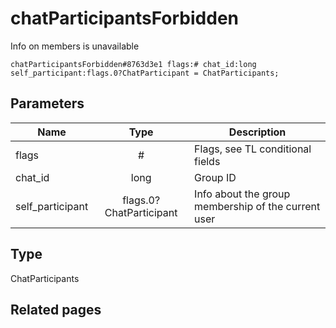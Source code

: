 # chatParticipantsForbidden
Info on members is unavailable

```
chatParticipantsForbidden#8763d3e1 flags:# chat_id:long self_participant:flags.0?ChatParticipant = ChatParticipants;
```

## Parameters
| Name | Type | Description |
| ---- | :----: | ----------- |
| flags | # | Flags, see TL conditional fields |
| chat_id | long | Group ID |
| self_participant | flags.0?ChatParticipant | Info about the group membership of the current user |


## Type
ChatParticipants

## Related pages

